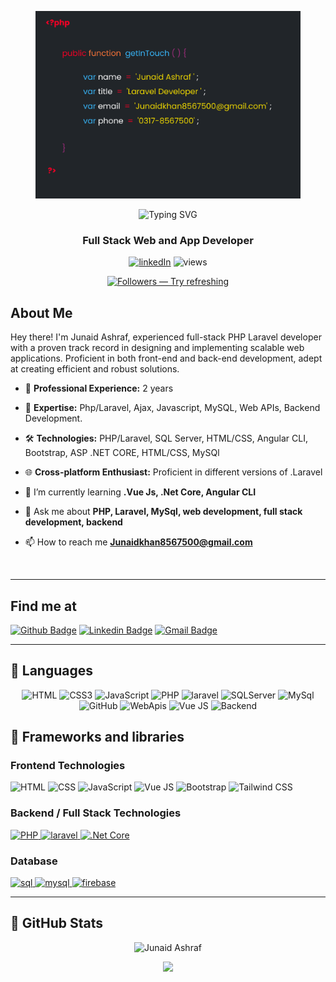 
 <p align="center">

  <img src="./Assets/porfolio-card.png" height="300px"/>
</p>



<!-- # 👨‍💻 Muammar Siddiqui | PHP/LARAVEL DEVELOPER -->
 <p align="center">
<img src="https://readme-typing-svg.herokuapp.com/?font=Fira+Code&size=24&pause=1000&color=DC143C&center=true&vCenter=true&width=435&lines=Hi+%F0%9F%91%8B%2C+I%27m+Junaid+Ashraf" alt="Typing SVG" />

<!-- ![Header](assets/header.png) -->

<h3 align="center">Full Stack Web and App Developer</h3>

<p align="center">
  <a href="https://www.linkedin.com/in/junaid-ashraf-85b799218/">
  <img alt="linkedIn" title="Lets connect on LinkedIn" src="https://img.shields.io/badge/LinkedIn-0077B5?style=for-the-badge&logo=linkedin&logoColor=white"/></a>
  <img alt="views" title="GitHub profile views" src="https://komarev.com/ghpvc/?username=Junaid0987&color=DC143C&style=for-the-badge"/>
</p>
<p align="center"> <a href="https://github.com/Junaid0987?tab=followers"><img alt="Followers — Try refreshing" title="Follow me on GitHub!" src="https://custom-icon-badges.herokuapp.com/github/followers/Junaid0987?color=000205&labelColor=555555&style=for-the-badge&logo=person-add&label=Follow&logoColor=white"/> </a> </p>

## About Me

Hey there! I'm Junaid Ashraf, experienced full-stack PHP Laravel developer with a proven track record in designing and implementing scalable web applications. Proficient in both front-end and back-end development, adept at creating efficient and robust solutions.

<!-- ![Developer](assets/developer.gif) -->

- 💼 **Professional Experience:** 2 years

- 🚀 **Expertise:** Php/Laravel, Ajax, Javascript, MySQL, Web APIs, Backend Development.

- 🛠 **Technologies:** PHP/Laravel, SQL Server, HTML/CSS, Angular CLI, Bootstrap, ASP .NET CORE, HTML/CSS, MySQl


- 🌐 **Cross-platform Enthusiast:** Proficient in different versions of .Laravel 


- 🌱 I’m currently learning **.Vue Js, .Net Core, Angular CLI**


- 💬 Ask me about **PHP, Laravel, MySql, web development, full stack development, backend**


- 📫 How to reach me **Junaidkhan8567500@gmail.com**
<br>


---

## Find me at


[![Github Badge](http://img.shields.io/badge/-Github-black?style=flat-square&logo=github&link=https://github.com/Junaid0987/)](https://github.com/Junaid0987/)
[![Linkedin Badge](https://img.shields.io/badge/-LinkedIn-blue?style=flat-square&logo=Linkedin&logoColor=white&link=https://www.linkedin.com/in/junaid-ashraf-85b799218/)](https://www.linkedin.com/in/junaid-ashraf-85b799218/)
[![Gmail Badge](https://img.shields.io/badge/-Gmail-d14836?style=flat-square&logo=Gmail&logoColor=white&link=mailto:Junaidkhan8567500@gmail.com)](mailto:Junaidkhan8567500@gmail.com)

---


## 📌 Languages

<p align=center>
<img alt="HTML" src="https://img.shields.io/badge/HTML-ebebeb?style=for-the-badge&logo=html5">
  <img src="https://img.shields.io/badge/-CSS3-1572B6?style=for-the-badge&logo=css3" alt="CSS3">
  <img src="https://img.shields.io/badge/JavaScript-323330?style=for-the-badge&logo=javascript&logoColor=F7DF1E" alt="JavaScript"/>
  <img src="https://img.shields.io/badge/-php-8993be?style=for-the-badge&logo=php" alt="PHP">
  <img src="https://img.shields.io/badge/-laravel-ebebeb?style=for-the-badge&logo=laravel" alt="laravel">
  <img src="https://img.shields.io/badge/-SQLServer-cc6699?style=for-the-badge&logo=Microsoft-SQL-Server" alt="SQLServer">
  <img src="https://img.shields.io/badge/-MySql-ebebeb?style=for-the-badge&logo=MySql" alt="MySql">
  <img src="https://img.shields.io/badge/-GitHub-232531?style=for-the-badge&logo=github" alt="GitHub">
  <img src="https://img.shields.io/badge/-WebApis-1572B6?style=for-the-badge&logo=webapi" alt="WebApis">
  <img src="https://img.shields.io/badge/VUE-v3.3.8-98c611?style=for-the-badge&logo=vue" alt="Vue JS">
  <img src="https://img.shields.io/badge/Backend-development-232531  " alt="Backend"/>
</p>


## 🧰 Frameworks and libraries
### Frontend Technologies

<p align=left>
  <img alt="HTML" src="https://img.shields.io/badge/HTML-ebebeb?style=for-the-badge&logo=html5">
  <img alt="CSS" src="https://img.shields.io/badge/CSS-1572B6?style=for-the-badge&logo=css3">
  <img alt="JavaScript" src="https://img.shields.io/badge/JavaScript-323330?style=for-the-badge&logo=javascript">
    <img src="https://img.shields.io/badge/VUE-v3.3.8-98c611?style=for-the-badge&logo=vue" alt="Vue JS">
<!--   {/* <img alt="TypeScript" src="https://img.shields.io/badge/TypeScript-593D88?style=for-the-badge&logo=typescript"> */}
  {/* <img alt="AngularCLI" src="https://img.shields.io/badge/AngularCLI-593D88?style=for-the-badge&logo=angular"> */}
  {/* <img alt="Material UI" src="https://img.shields.io/badge/Material_UI-593D88?style=for-the-badge&logo=material-ui"> */} -->
  <img alt="Bootstrap" src="https://img.shields.io/badge/Bootstrap-ebebeb?style=for-the-badge&logo=bootstrap">
  <img alt="Tailwind CSS" src="https://img.shields.io/badge/Tailwind_CSS-ebebeb?style=for-the-badge&logo=tailwind-css"> 
</p>

### Backend / Full Stack Technologies

<p align="left">
  <a href="https://dotnet.microsoft.com/en-us/" target="_blank" rel="noreferrer">
  <img src="https://img.shields.io/badge/-php-8993be?style=for-the-badge&logo=php" alt="PHP">
  </a>
  <a href="https://laravel.com/" target="_blank" rel="noreferrer">
  <img src="https://img.shields.io/badge/-laravel-ebebeb?style=for-the-badge&logo=laravel" alt="laravel">
  </a>
  <a href="https://learn.microsoft.com/en-us/dotnet/core/introduction" target="_blank" rel="noreferrer">
    <img src="https://img.shields.io/badge/.NetCore-339933?style=for-the-badge&logo=.net-core" alt=".Net Core"/>
  </a>
</p>

### Database
<p align="left">
  <a href="https://www.microsoft.com/en-us/sql-server" target="_blank" rel="noreferrer"> <img src="https://img.shields.io/badge/MSSQLServer-316192?style=for-the-badge&logo=MSSQLServer&logoColor=white" alt="sql"/> </a>
  <a href="https://www.mysql.com/" target="_blank" rel="noreferrer"> <img src="https://img.shields.io/badge/MySQL-005C84?style=for-the-badge&logo=mysql&logoColor=white" alt="mysql"/> </a>
  <a href="https://firebase.google.com/" target="_blank" rel="noreferrer"> <img src="https://img.shields.io/badge/firebase-ffca28?style=for-the-badge&logo=firebase&logoColor=black" alt="firebase"/> </a>
  </p>
  

  
<hr>

## 📌 GitHub Stats

<div align="center">
  <p>
 <img src="https://github-readme-streak-stats.herokuapp.com?user=Junaid0987&theme=highcontrast&fire=DC143C&currStreakLabel=FFFFFF&background=000000&border=DC143C&stroke=DC143C&ring=DC143C" alt="Junaid Ashraf" />
</p>


<p align="center"></p>
  <img src="https://github-readme-stats.vercel.app/api/top-langs/?username=Junaid0987&langs_count=10&layout=compact&theme=highcontrast&text_color=FFFFFF&icon_color=DC143C&border_color=DC143C&title_color=DC143C&show_icons=true&hide_border=false" />
</p>

